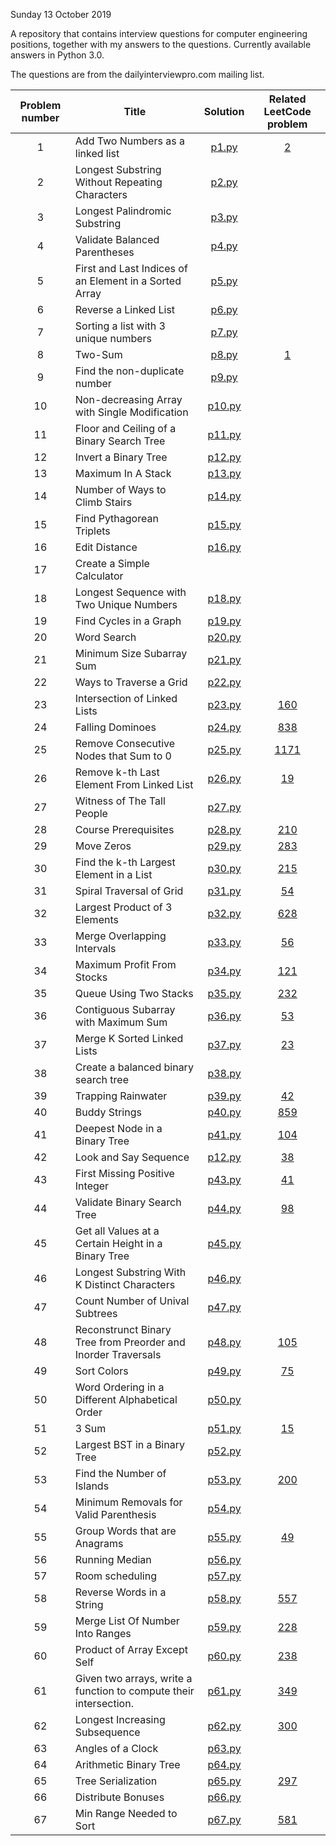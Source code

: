Sunday 13 October 2019

A repository that contains interview questions for computer
engineering positions, together with my answers to the
questions. Currently available answers in Python 3.0.

The questions are from the dailyinterviewpro.com mailing
list.

| Problem number | Title | Solution | Related LeetCode problem |
|:--------------:|-------|:--------:|:------------------------:|
|1| Add Two Numbers as a linked list|[p1.py](https://github.com/zois-tasoulas/DailyInterviewPro/blob/master/p1/p1.py)|[2](https://leetcode.com/problems/add-two-numbers/)|
|2| Longest Substring Without Repeating Characters |[p2.py](https://github.com/zois-tasoulas/DailyInterviewPro/blob/master/p2/p2.py)|[]()|
|3| Longest Palindromic Substring |[p3.py](https://github.com/zois-tasoulas/DailyInterviewPro/blob/master/p3/p3.py)|[]()|
|4| Validate Balanced Parentheses |[p4.py](https://github.com/zois-tasoulas/DailyInterviewPro/blob/master/p4/p4.py)|[]()|
|5| First and Last Indices of an Element in a Sorted Array |[p5.py](https://github.com/zois-tasoulas/DailyInterviewPro/blob/master/p5/p5.py)|[]()|
|6| Reverse a Linked List |[p6.py](https://github.com/zois-tasoulas/DailyInterviewPro/blob/master/p6/p6.py)|[]()|
|7| Sorting a list with 3 unique numbers |[p7.py](https://github.com/zois-tasoulas/DailyInterviewPro/blob/master/p7/p7.py)|[]()|
|8| Two-Sum |[p8.py](https://github.com/zois-tasoulas/DailyInterviewPro/blob/master/p8/p8.py)|[1](https://leetcode.com/problems/two-sum/)|
|9| Find the non-duplicate number |[p9.py](https://github.com/zois-tasoulas/DailyInterviewPro/blob/master/p9/p9.py)|[]()|
|10| Non-decreasing Array with Single Modification |[p10.py](https://github.com/zois-tasoulas/DailyInterviewPro/blob/master/p10/p10.py)|[]()|
|11| Floor and Ceiling of a Binary Search Tree |[p11.py](https://github.com/zois-tasoulas/DailyInterviewPro/blob/master/p11/p11.py)|[]()|
|12| Invert a Binary Tree |[p12.py](https://github.com/zois-tasoulas/DailyInterviewPro/blob/master/p12/p12.py)|[]()|
|13| Maximum In A Stack |[p13.py](https://github.com/zois-tasoulas/DailyInterviewPro/blob/master/p13/p13.py)|[]()|
|14| Number of Ways to Climb Stairs |[p14.py](https://github.com/zois-tasoulas/DailyInterviewPro/blob/master/p14/p14.py)|[]()|
|15| Find Pythagorean Triplets |[p15.py](https://github.com/zois-tasoulas/DailyInterviewPro/blob/master/p15/p15.py)|[]()|
|16| Edit Distance |[p16.py](https://github.com/zois-tasoulas/DailyInterviewPro/blob/master/p16/p16.py)|[]()|
|17| Create a Simple Calculator |[]()|[]()|
|18| Longest Sequence with Two Unique Numbers |[p18.py](https://github.com/zois-tasoulas/DailyInterviewPro/blob/master/p18/p18.py)|[]()|
|19| Find Cycles in a Graph |[p19.py](https://github.com/zois-tasoulas/DailyInterviewPro/blob/master/p19/p19.py)|[]()|
|20| Word Search |[p20.py](https://github.com/zois-tasoulas/DailyInterviewPro/blob/master/p20/p20.py)|[]()|
|21| Minimum Size Subarray Sum |[p21.py](https://github.com/zois-tasoulas/DailyInterviewPro/blob/master/p21/p21.py)|[]()|
|22| Ways to Traverse a Grid |[p22.py](https://github.com/zois-tasoulas/DailyInterviewPro/blob/master/p22/p22.py)|[]()|
|23| Intersection of Linked Lists |[p23.py](https://github.com/zois-tasoulas/DailyInterviewPro/blob/master/p23/p23.py)|[160](https://leetcode.com/problems/intersection-of-two-linked-lists/)|
|24| Falling Dominoes |[p24.py](https://github.com/zois-tasoulas/DailyInterviewPro/blob/master/p24/p24.py)|[838](https://leetcode.com/problems/push-dominoes/)|
|25| Remove Consecutive Nodes that Sum to 0 |[p25.py](https://github.com/zois-tasoulas/DailyInterviewPro/blob/master/p25/p25.py)|[1171](https://leetcode.com/problems/remove-zero-sum-consecutive-nodes-from-linked-list/)|
|26| Remove k-th Last Element From Linked List |[p26.py](https://github.com/zois-tasoulas/DailyInterviewPro/blob/master/p26/p26.py)|[19](https://leetcode.com/problems/remove-nth-node-from-end-of-list/)|
|27| Witness of The Tall People |[p27.py](https://github.com/zois-tasoulas/DailyInterviewPro/blob/master/p27/p27.py)|[]()|
|28| Course Prerequisites |[p28.py](https://github.com/zois-tasoulas/DailyInterviewPro/blob/master/p28/p28.py)|[210](https://leetcode.com/problems/course-schedule-ii/)|
|29| Move Zeros |[p29.py](https://github.com/zois-tasoulas/DailyInterviewPro/blob/master/p29/p29.py)|[283](https://leetcode.com/problems/move-zeroes/)|
|30| Find the k-th Largest Element in a List |[p30.py](https://github.com/zois-tasoulas/DailyInterviewPro/blob/master/p30/p30.py)|[215](https://leetcode.com/problems/kth-largest-element-in-an-array/)|
|31| Spiral Traversal of Grid |[p31.py](https://github.com/zois-tasoulas/DailyInterviewPro/blob/master/p31/p31.py)|[54](https://leetcode.com/problems/spiral-matrix/)|
|32| Largest Product of 3 Elements |[p32.py](https://github.com/zois-tasoulas/DailyInterviewPro/blob/master/p32/p32.py)|[628](https://leetcode.com/problems/maximum-product-of-three-numbers/)|
|33| Merge Overlapping Intervals |[p33.py](https://github.com/zois-tasoulas/DailyInterviewPro/blob/master/p33/p33.py)|[56](https://leetcode.com/problems/merge-intervals/)|
|34| Maximum Profit From Stocks |[p34.py](https://github.com/zois-tasoulas/DailyInterviewPro/blob/master/p34/p34.py)|[121](https://leetcode.com/problems/best-time-to-buy-and-sell-stock/)|
|35| Queue Using Two Stacks |[p35.py](https://github.com/zois-tasoulas/DailyInterviewPro/blob/master/p35/p35.py)|[232](https://leetcode.com/problems/implement-queue-using-stacks/)|
|36| Contiguous Subarray with Maximum Sum |[p36.py](https://github.com/zois-tasoulas/DailyInterviewPro/blob/master/p36/p36.py)|[53](https://leetcode.com/problems/maximum-subarray/)|
|37| Merge K Sorted Linked Lists |[p37.py](https://github.com/zois-tasoulas/DailyInterviewPro/blob/master/p37/p37.py)|[23](https://leetcode.com/problems/merge-k-sorted-lists/)|
|38| Create a balanced binary search tree |[p38.py](https://github.com/zois-tasoulas/DailyInterviewPro/blob/master/p38/p38.py)|[]()|
|39| Trapping Rainwater |[p39.py](https://github.com/zois-tasoulas/DailyInterviewPro/blob/master/p39/p39.py)|[42](https://leetcode.com/problems/trapping-rain-water/)|
|40| Buddy Strings |[p40.py](https://github.com/zois-tasoulas/DailyInterviewPro/blob/master/p40/p40.py)|[859](https://leetcode.com/problems/buddy-strings/)|
|41| Deepest Node in a Binary Tree |[p41.py](https://github.com/zois-tasoulas/DailyInterviewPro/blob/master/p41/p41.py)|[104](https://leetcode.com/problems/maximum-depth-of-binary-tree/)|
|42| Look and Say Sequence |[p12.py](https://github.com/zois-tasoulas/DailyInterviewPro/blob/master/p42/p42.py)|[38](https://leetcode.com/problems/count-and-say/)|
|43| First Missing Positive Integer |[p43.py](https://github.com/zois-tasoulas/DailyInterviewPro/blob/master/p43/p43.py)|[41](https://leetcode.com/problems/first-missing-positive/)|
|44| Validate Binary Search Tree |[p44.py](https://github.com/zois-tasoulas/DailyInterviewPro/blob/master/p44/p44.py)|[98](https://leetcode.com/problems/validate-binary-search-tree/)|
|45| Get all Values at a Certain Height in a Binary Tree |[p45.py](https://github.com/zois-tasoulas/DailyInterviewPro/blob/master/p45/p45.py)|[]()|
|46| Longest Substring With K Distinct Characters |[p46.py](https://github.com/zois-tasoulas/DailyInterviewPro/blob/master/p46/p46.py)|[]()|
|47| Count Number of Unival Subtrees |[p47.py](https://github.com/zois-tasoulas/DailyInterviewPro/blob/master/p47/p47.py)|[]()|
|48| Reconstrunct Binary Tree from Preorder and Inorder Traversals |[p48.py](https://github.com/zois-tasoulas/DailyInterviewPro/blob/master/p48/p48.py)|[105](https://leetcode.com/problems/construct-binary-tree-from-preorder-and-inorder-traversal/)|
|49| Sort Colors |[p49.py](https://github.com/zois-tasoulas/DailyInterviewPro/blob/master/p49/p49.py)|[75](https://leetcode.com/problems/sort-colors/)|
|50| Word Ordering in a Different Alphabetical Order |[p50.py](https://github.com/zois-tasoulas/DailyInterviewPro/blob/master/p50/p50.py)|[]()|
|51| 3 Sum |[p51.py](https://github.com/zois-tasoulas/DailyInterviewPro/blob/master/p51/p51.py)|[15](https://leetcode.com/problems/3sum/)|
|52| Largest BST in a Binary Tree |[p52.py](https://github.com/zois-tasoulas/DailyInterviewPro/blob/master/p52/p52.py)|[]()|
|53| Find the Number of Islands |[p53.py](https://github.com/zois-tasoulas/DailyInterviewPro/blob/master/p53/p53.py)|[200](https://leetcode.com/problems/number-of-islands/)|
|54| Minimum Removals for Valid Parenthesis |[p54.py](https://github.com/zois-tasoulas/DailyInterviewPro/blob/master/p54/p54.py)|[]()|
|55| Group Words that are Anagrams |[p55.py](https://github.com/zois-tasoulas/DailyInterviewPro/blob/master/p55/p55.py)|[49](https://leetcode.com/problems/group-anagrams/)|
|56| Running Median |[p56.py](https://github.com/zois-tasoulas/DailyInterviewPro/blob/master/p56/p56.py)|[]()|
|57| Room scheduling |[p57.py](https://github.com/zois-tasoulas/DailyInterviewPro/blob/master/p57/p57.py)|[]()|
|58| Reverse Words in a String |[p58.py](https://github.com/zois-tasoulas/DailyInterviewPro/blob/master/p58/p58.py)|[557](https://leetcode.com/problems/reverse-words-in-a-string-iii/)|
|59| Merge List Of Number Into Ranges |[p59.py](https://github.com/zois-tasoulas/DailyInterviewPro/blob/master/p59/p59.py)|[228](https://leetcode.com/problems/summary-ranges/)|
|60| Product of Array Except Self |[p60.py](https://github.com/zois-tasoulas/DailyInterviewPro/blob/master/p60/p60.py)|[238](https://leetcode.com/problems/product-of-array-except-self/)|
|61| Given two arrays, write a function to compute their intersection. |[p61.py](https://github.com/zois-tasoulas/DailyInterviewPro/blob/master/p61/p61.py)|[349](https://leetcode.com/problems/intersection-of-two-arrays/)|
|62| Longest Increasing Subsequence |[p62.py](https://github.com/zois-tasoulas/DailyInterviewPro/blob/master/p62/p62.py)|[300](https://leetcode.com/problems/longest-increasing-subsequence/)|
|63| Angles of a Clock |[p63.py](https://github.com/zois-tasoulas/DailyInterviewPro/blob/master/p63/p63.py)|[]()|
|64| Arithmetic Binary Tree |[p64.py](https://github.com/zois-tasoulas/DailyInterviewPro/blob/master/p64/p64.py)|[]()|
|65| Tree Serialization |[p65.py](https://github.com/zois-tasoulas/DailyInterviewPro/blob/master/p65/p65.py)|[297](https://leetcode.com/problems/serialize-and-deserialize-binary-tree/)|
|66| Distribute Bonuses |[p66.py](https://github.com/zois-tasoulas/DailyInterviewPro/blob/master/p66/p66.py)|[]()|
|67| Min Range Needed to Sort |[p67.py](https://github.com/zois-tasoulas/DailyInterviewPro/blob/master/p67/p67.py)|[581](https://leetcode.com/problems/shortest-unsorted-continuous-subarray/)|
